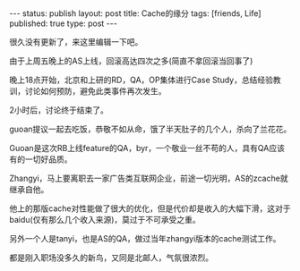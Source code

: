 <meta http-equiv="content-type" content="text/html; charset=UTF-8">
--- 
status: publish 
layout: post 
title: Cache的缘分
tags: [friends, Life]
published: true 
type: post 
--- 

很久没有更新了，来这里编辑一下吧。 

由于上周五晚上的AS上线，回滚高达四次之多(简直不拿回滚当回事了)

晚上18点开始，北京和上研的RD，QA，OP集体进行Case Study，总结经验教训，讨论如何预防，避免此类事件再次发生。 

2小时后，讨论终于结束了。

guoan提议一起去吃饭，恭敬不如从命，饿了半天肚子的几个人，杀向了兰花花。 

Guoan是这次RB上线feature的QA，byr，一个敬业一丝不苟的人，具有QA应该有的一切好品质。 

Zhangyi，马上要离职去一家广告类互联网企业，前途一切光明，AS的zcache就继承自他。

他上的那版cache对性能做了很大的优化，但是代价却是收入的大幅下滑，这对于baidu(仅有那么几个收入来源)，莫过于不可承受之重。 

另外一个人是tanyi，也是AS的QA，做过当年zhangyi版本的cache测试工作。

都是刚入职场没多久的新鸟，又同是北邮人，气氛很浓烈。



